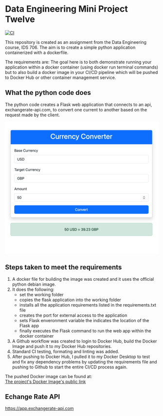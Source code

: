 # Data Engineering Mini Project Twelve

[![CI](https://github.com/nogibjj/Leonard_Eshun_Mini_Project_Twelve/actions/workflows/workflow.yml/badge.svg)](https://github.com/nogibjj/Leonard_Eshun_Mini_Project_Twelve/actions/workflows/workflow.yml)


This repository is created as an assignment from the Data Engineering course, IDS 706. The aim is to create a simple python application containerized with a dockerfile. 

The requirements are:
The goal here is to both demonstrate running your application within a docker container (using docker run terminal commands) but to also build a docker image in your CI/CD pipeline which will be pushed to Docker Hub or other container management service.


## What the python code does

The python code creates a Flask web application that connects to an api, exchangerate-api.com, to convert one current to another based on the request made by the client.

![Currency Converter](images/currency_converter.png)

## Steps taken to meet the requirements
1. A docker file for building the image was created and it uses the official python debian image.
1. It does the following:
	- set the working folder
	- copies the flask application into the working folder
	- installs all the application requirements listed in the requirements.txt file
	- creates the port for external access to the application
	- sets Flask enveronment variable the indicates the location of the Flask app
	- finally executes the Flask command to run the web app within the docker container
1. A Github workflow was created to login to Docker Hub, build the Docker Image and push it to my Docker Hub repositories.
1. Standard CI testing, formating and linting was added.   
1. After pushing to Docker Hub, I pulled it to my Docker Desktop to test and fix any dependency problems by updating the requirements file and pushing to Github to start the entire CI/CD process again.

The pushed Docker image can be found at:     
[The project's Docker Image's public link](https://hub.docker.com/r/siliconshells/de_mini_project_12)

## Echange Rate API
https://app.exchangerate-api.com